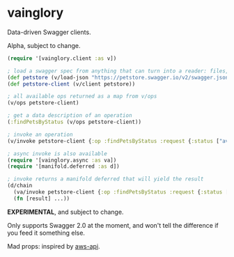 # vainglory

Data-driven Swagger clients.

Alpha, subject to change.

```clojure
(require '[vainglory.client :as v])

; load a swagger spec from anything that can turn into a reader: files, URLs, etc.
(def petstore (v/load-json "https://petstore.swagger.io/v2/swagger.json"))
(def petstore-client (v/client petstore))

; all available ops returned as a map from v/ops
(v/ops petstore-client)

; get a data description of an operation
(:findPetsByStatus (v/ops petstore-client))

; invoke an operation
(v/invoke petstore-client {:op :findPetsByStatus :request {:status ["available"]}})

; async invoke is also available
(require '[vainglory.async :as va])
(require '[manifold.deferred :as d])

; invoke returns a manifold deferred that will yield the result
(d/chain
  (va/invoke petstore-client {:op :findPetsByStatus :request {:status ["sold"]}})
  (fn [result] ...))
```

**EXPERIMENTAL**, and subject to change.

Only supports Swagger 2.0 at the moment, and won't tell the difference
if you feed it something else.

Mad props: inspired by [aws-api](https://github.com/cognitect-labs/aws-api).